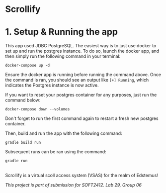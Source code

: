 # Scrollify

# 1. Setup & Running the app

This app used JDBC PostgreSQL. The easiest way is to just use docker to set up and run the postgres instance.
To do so, launch the docker app, and then simply run the following command in your terminal:
```
docker-compose up -d
```
Ensure the docker app is running before running the command above. Once the command is ran, you should see an output like `[+] Running`, which indicates the Postgres instance is now active.

If you want to reset your postgres container for any purposes, just run the command below:
```
docker-compose down --volumes
```
Don't forget to run the first command again to restart a fresh new postgres container.

Then, build and run the app with the following command:
```
gradle build run
```

Subsequent runs can be ran using the command:
```
gradle run
```

<br/>
Scrollify is a virtual scoll access system (VSAS) for the realm of Edstemus!

*This project is part of submission for SOFT2412. Lab 29, Group 06*